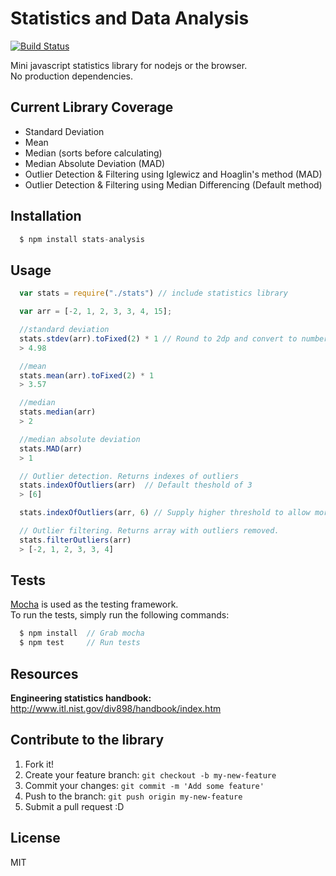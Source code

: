 # Statistics and Data Analysis

[![Build Status](https://travis-ci.org/alyssaq/stats-analysis.png?branch=master)](https://travis-ci.org/alyssaq/stats-analysis)

Mini javascript statistics library for nodejs or the browser.   
No production dependencies.   

## Current Library Coverage

 - Standard Deviation
 - Mean
 - Median (sorts before calculating)
 - Median Absolute Deviation (MAD)
 - Outlier Detection & Filtering using Iglewicz and Hoaglin's method (MAD)
 - Outlier Detection & Filtering using Median Differencing (Default method)

## Installation

```js
  $ npm install stats-analysis
```

## Usage

```js
  var stats = require("./stats") // include statistics library
```

```js
  var arr = [-2, 1, 2, 3, 3, 4, 15];

  //standard deviation
  stats.stdev(arr).toFixed(2) * 1 // Round to 2dp and convert to number
  > 4.98

  //mean
  stats.mean(arr).toFixed(2) * 1 
  > 3.57

  //median
  stats.median(arr)
  > 2

  //median absolute deviation
  stats.MAD(arr)
  > 1

  // Outlier detection. Returns indexes of outliers
  stats.indexOfOutliers(arr)  // Default theshold of 3
  > [6]

  stats.indexOfOutliers(arr, 6) // Supply higher threshold to allow more outliers.

  // Outlier filtering. Returns array with outliers removed.
  stats.filterOutliers(arr)
  > [-2, 1, 2, 3, 3, 4] 
```

## Tests

[Mocha](http://visionmedia.github.io/mocha/) is used as the testing framework.      
To run the tests, simply run the following commands:

```js
  $ npm install  // Grab mocha
  $ npm test     // Run tests
```

## Resources

**Engineering statistics handbook:**   
http://www.itl.nist.gov/div898/handbook/index.htm

## Contribute to the library
1. Fork it!
2. Create your feature branch: `git checkout -b my-new-feature`
3. Commit your changes: `git commit -m 'Add some feature'`
4. Push to the branch: `git push origin my-new-feature`
5. Submit a pull request :D

## License
MIT